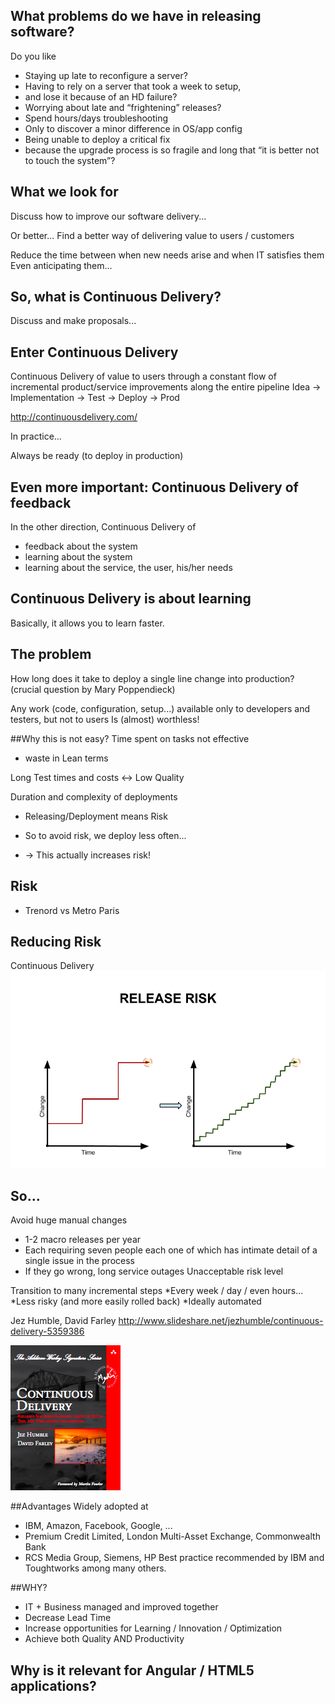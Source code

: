 ## What problems do we have in releasing software? 
Do you like
* Staying up late to reconfigure a server?
* Having to rely on a server that took a week to setup, 
* and lose it because of an HD failure?
* Worrying about late and “frightening” releases?
* Spend hours/days troubleshooting
* Only to discover a minor difference in OS/app config
* Being unable to deploy a critical fix 
* because the upgrade process is so fragile and long that “it is better not to touch the system”? 

## What we look for
Discuss how to improve our software delivery...

Or better...
Find a better way of delivering value to users / customers

Reduce the time between when new needs arise and when IT satisfies them 
Even anticipating them...
 
## So, what is Continuous Delivery?
Discuss and make proposals...

## Enter Continuous Delivery
Continuous Delivery of value to users through 
a constant flow of incremental product/service 
improvements along the entire pipeline
              Idea → Implementation → Test → Deploy → Prod

http://continuousdelivery.com/

In practice...

Always be ready (to deploy in production)

## Even more important: Continuous Delivery of feedback 
In the other direction, Continuous Delivery of 
* feedback about the system
* learning about the system
* learning about the service, the user, his/her needs

## Continuous Delivery is about learning
Basically, it allows you to learn faster.

## The problem
How long does it take to deploy a single line change into production?
(crucial question by Mary Poppendieck)

 Any work (code, configuration, setup...) available only to developers and testers, but not to users
Is (almost) worthless!

##Why this is not easy?
Time spent on tasks not effective 
* waste in Lean terms

Long Test times and costs ↔ Low Quality

Duration and complexity of deployments
* Releasing/Deployment means Risk
* So to avoid risk, we deploy less often...

* → This actually increases risk!

## Risk
* Trenord vs Metro Paris

## Reducing Risk

Continuous Delivery
![Risk](ReleaseRisk.png)

## So...
Avoid huge manual changes
* 1-2 macro releases per year
* Each requiring seven people each one of which has intimate detail of a single issue in the process
* If they go wrong, long service outages
Unacceptable risk level

Transition to many incremental steps
*Every week / day / even hours...
*Less risky (and more easily rolled back)
*Ideally automated

Jez Humble, David Farley
http://www.slideshare.net/jezhumble/continuous-delivery-5359386

![Book](CDbook.png)

##Advantages
Widely adopted at 
* IBM, Amazon, Facebook, Google, ...
* Premium Credit Limited, London Multi-Asset Exchange, Commonwealth Bank
* RCS Media Group, Siemens, HP
Best practice recommended by IBM and Toughtworks among many others. 

##WHY?
* IT + Business managed and improved together
* Decrease Lead Time
* Increase opportunities for Learning / Innovation / Optimization
* Achieve both Quality AND Productivity

## Why is it relevant for Angular / HTML5 applications?

